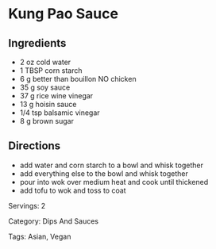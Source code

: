 # Kung Pao Sauce

## Ingredients

- 2 oz cold water
- 1 TBSP corn starch
- 6 g better than bouillon NO chicken
- 35 g soy sauce
- 37 g rice wine vinegar
- 13 g hoisin sauce
- 1/4 tsp balsamic vinegar
- 8 g brown sugar

## Directions

- add water and corn starch to a bowl and whisk together
- add everything else to the bowl and whisk together
- pour into wok over medium heat and cook until thickened
- add tofu to wok and toss to coat

Servings: 2

Category: Dips And Sauces

Tags: Asian, Vegan

